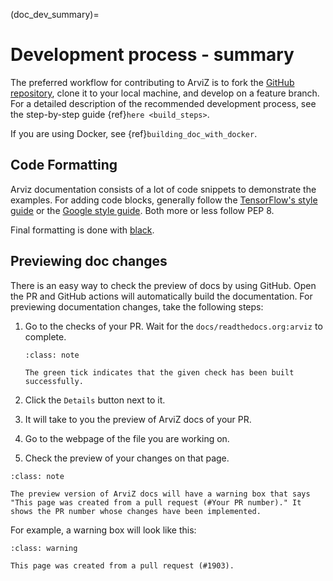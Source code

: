 (doc_dev_summary)=
# Development process - summary

The preferred workflow for contributing to ArviZ is to fork
the [GitHub repository](https://github.com/arviz-devs/arviz/),
clone it to your local machine, and develop on a feature branch. For a detailed description of the recommended development process, see the step-by-step guide {ref}`here <build_steps>`.

If you are using Docker, see {ref}`building_doc_with_docker`.

## Code Formatting
Arviz documentation consists of a lot of code snippets to demonstrate the examples. For adding code blocks, generally follow the [TensorFlow's style guide](https://www.tensorflow.org/community/contribute/code_style)
or the [Google style guide](https://github.com/google/styleguide/blob/gh-pages/pyguide.md).
Both more or less follow PEP 8.

Final formatting is done with [black](https://github.com/ambv/black).

## Previewing doc changes

There is an easy way to check the preview of docs by using GitHub. Open the PR and GitHub actions will automatically build the documentation.
For previewing documentation changes, take the following steps:

1. Go to the checks of your PR. Wait for the `docs/readthedocs.org:arviz` to complete.

    ```{admonition} Note
    :class: note

    The green tick indicates that the given check has been built successfully.
    ```

2. Click the `Details` button next to it.
3. It will take to you the preview of ArviZ docs of your PR.
4. Go to the webpage of the file you are working on.
5. Check the preview of your changes on that page.


```{admonition} Note
:class: note

The preview version of ArviZ docs will have a warning box that says "This page was created from a pull request (#Your PR number)." It shows the PR number whose changes have been implemented.
```

For example, a warning box will look like this:

```{admonition} Warning
:class: warning

This page was created from a pull request (#1903).
```